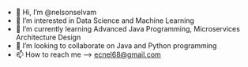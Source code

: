 - 👋 Hi, I’m @nelsonselvam
- 👀 I’m interested in Data Science and Machine Learning
- 🌱 I’m currently learning Advanced Java Programming, Microservices Architecture Design
- 💞️ I’m looking to collaborate on Java and Python programming
- 📫 How to reach me --> ecnel68@gmail.com
 
<!---
nelsonselvam/nelsonselvam is a ✨ special ✨ repository because its `README.md` (this file) appears on your GitHub profile.
You can click the Preview link to take a look at your changes.
--->
